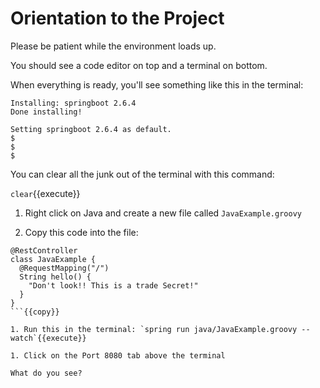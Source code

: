 # Orientation to the Project

Please be patient while the environment loads up. 

You should see a code editor on top and a terminal on bottom.

When everything is ready, you'll see something like this in the terminal:

```
Installing: springboot 2.6.4
Done installing!

Setting springboot 2.6.4 as default.
$ 
$ 
$ 
```

You can clear all the junk out of the terminal with this command:

`clear`{{execute}}

1. Right click on Java and create a new file called `JavaExample.groovy`

1. Copy this code into the file:

```
@RestController
class JavaExample {
  @RequestMapping("/")
  String hello() {
    "Don't look!! This is a trade Secret!"
  }
}
```{{copy}}

1. Run this in the terminal: `spring run java/JavaExample.groovy -- watch`{{execute}}

1. Click on the Port 8080 tab above the terminal

What do you see?
